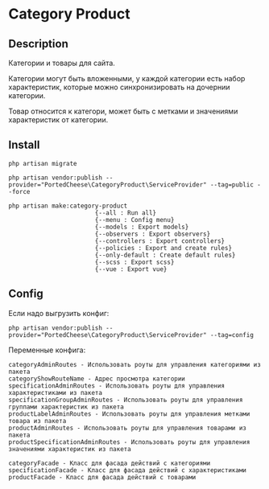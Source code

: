 # Category Product

## Description

Категории и товары для сайта.

Категории могут быть вложенными, у каждой категории есть набор характеристик, которые можно синхронизировать на дочернии категории.

Товар относится к категори, может быть с метками и значениями характеристик от категории.

## Install
    php artisan migrate

    php artisan vendor:publish --provider="PortedCheese\CategoryProduct\ServiceProvider" --tag=public --force

    php artisan make:category-product
                            {--all : Run all}
                            {--menu : Config menu}
                            {--models : Export models}
                            {--observers : Export observers}
                            {--controllers : Export controllers}
                            {--policies : Export and create rules}
                            {--only-default : Create default rules}
                            {--scss : Export scss}
                            {--vue : Export vue}
                            
## Config

Если надо выгрузить конфиг:
    
    php artisan vendor:publish --provider="PortedCheese\CategoryProduct\ServiceProvider" --tag=config

Переменные конфига:

    categoryAdminRoutes - Использовать роуты для управления категориями из пакета
    categoryShowRouteName - Адрес просмотра категории
    specificationAdminRoutes - Использовать роуты для управления характеристиками из пакета
    specificationGroupAdminRoutes - Использовать роуты для управления группами характеристик из пакета
    productLabelAdminRoutes - Использовать роуты для управления метками товара из пакета
    productAdminRoutes - Использовать роуты для управления товарами из пакета
    productSpecificationAdminRoutes - Использовать роуты для управления значениями характеристик из пакета
    
    categoryFacade - Класс для фасада действий с категориями
    specificationFacade - Класс для фасада действий с характеристиками
    productFacade - Класс для фасада действий с товарами